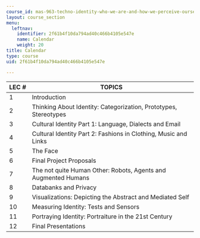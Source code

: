 ```yaml
---
course_id: mas-963-techno-identity-who-we-are-and-how-we-perceive-ourselves-and-others-spring-2002
layout: course_section
menu:
  leftnav:
    identifier: 2f61b4f10da794ad40c466b4105e547e
    name: Calendar
    weight: 20
title: Calendar
type: course
uid: 2f61b4f10da794ad40c466b4105e547e

---
```


| LEC # | TOPICS |
| --- | --- |
| 1 | Introduction |
| 2 | Thinking About Identity: Categorization, Prototypes, Stereotypes |
| 3 | Cultural Identity Part 1: Language, Dialects and Email |
| 4 | Cultural Identity Part 2: Fashions in Clothing, Music and Links |
| 5 | The Face |
| 6 | Final Project Proposals |
| 7 | The not quite Human Other: Robots, Agents and Augmented Humans |
| 8 | Databanks and Privacy |
| 9 | Visualizations: Depicting the Abstract and Mediated Self |
| 10 | Measuring Identity: Tests and Sensors |
| 11 | Portraying Identity: Portraiture in the 21st Century |
| 12 | Final Presentations